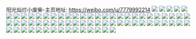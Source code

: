 阳光灿烂小废柴-主页地址: https://weibo.com/u/7779992214 
![](https://wx4.sinaimg.cn/mw2000/008uw3noly1h9hiwv8r8dj31nl2bf4qq.jpg) 
![](https://wx4.sinaimg.cn/mw2000/008uw3noly1h9hiww5psxj31nl2bfb2a.jpg) 
![](https://wx4.sinaimg.cn/mw2000/008uw3noly1h9hiwx2czoj31p72doe82.jpg) 
![](https://wx4.sinaimg.cn/mw2000/008uw3noly1h9hix7nytuj31sc2dskjm.jpg) 
![](https://wx4.sinaimg.cn/mw2000/008uw3noly1h9hix8rv0xj32c03407wi.jpg) 
![](https://wx4.sinaimg.cn/mw2000/008uw3noly1h9hixauthlj32c0340u0y.jpg) 
![](https://wx4.sinaimg.cn/mw2000/008uw3noly1h9hiwztas8j32c03404qs.jpg) 
![](https://wx4.sinaimg.cn/mw2000/008uw3noly1h9hix1085bj31uc2kw4qr.jpg) 
![](https://wx4.sinaimg.cn/mw2000/008uw3noly1h9hix2tq8tj32c035yhdw.jpg) 
![](https://wx4.sinaimg.cn/mw2000/008uw3noly1h9hix436a1j32c0340qv7.jpg) 
![](https://wx4.sinaimg.cn/mw2000/008uw3noly1h9hiwu5iwsj32c0352npf.jpg) 
![](https://wx4.sinaimg.cn/mw2000/008uw3noly1h9hix5cg4xj32c0340e83.jpg) 
![](https://wx4.sinaimg.cn/mw2000/008uw3noly1h9hixc0fboj31y82qab29.jpg) 
![](https://wx4.sinaimg.cn/mw2000/008uw3noly1h9hixbdyt5j32c0340jyx.jpg) 
![](https://wx4.sinaimg.cn/mw2000/008uw3noly1h9hixczdsmj32c035akjm.jpg) 
![](https://wx4.sinaimg.cn/mw2000/008uw3noly1h9hixddi04j314019qk7t.jpg) 
![](https://wx4.sinaimg.cn/mw2000/008uw3noly1h9hixf3y0hj32c03401l0.jpg) 
![](https://wx4.sinaimg.cn/mw2000/008uw3noly1h9hixdorpdj314019qqdc.jpg) 
![](https://wx4.sinaimg.cn/mw2000/008uw3noly1h8xxlzv10sj31sc2dsb2b.jpg) 
![](https://wx4.sinaimg.cn/mw2000/008uw3noly1h8xxmpr9t7j31sc2dsnpe.jpg) 
![](https://wx4.sinaimg.cn/mw2000/008uw3noly1h8xxm1xihsj32c03404qr.jpg) 
![](https://wx4.sinaimg.cn/mw2000/008uw3noly1h8xxm3w72bj32c0340e83.jpg) 
![](https://wx4.sinaimg.cn/mw2000/008uw3noly1h8xxm6f9kfj32c03404qr.jpg) 
![](https://wx4.sinaimg.cn/mw2000/008uw3noly1h8xxm8w8j0j31sc2ds4qp.jpg) 
![](https://wx4.sinaimg.cn/mw2000/008uw3noly1h8xxmao846j32c0340b2a.jpg) 
![](https://wx4.sinaimg.cn/mw2000/008uw3noly1h8xxm9i4x5j31401e011y.jpg) 
![](https://wx4.sinaimg.cn/mw2000/008uw3noly1h8xxlx6lv1j31401e0n5q.jpg) 
![](https://wx4.sinaimg.cn/mw2000/008uw3noly1h8xxmc99nyj32c0340u0y.jpg) 
![](https://wx4.sinaimg.cn/mw2000/008uw3noly1h8xxmdgk2tj31sc2ds4qp.jpg) 
![](https://wx4.sinaimg.cn/mw2000/008uw3noly1h8xxmnk5x1j32c02c0x6q.jpg) 
![](https://wx4.sinaimg.cn/mw2000/008uw3noly1h8xxmhqy6rj32c035e7wk.jpg) 
![](https://wx4.sinaimg.cn/mw2000/008uw3noly1h8xxmkg6y3j328k34shdv.jpg) 
![](https://wx4.sinaimg.cn/mw2000/008uw3noly1h8xxmm4ah4j32c035eu0z.jpg) 
![](https://wx4.sinaimg.cn/mw2000/008uw3noly1h6q5dfzuu6j31qz340k4o.jpg) 
![](https://wx4.sinaimg.cn/mw2000/008uw3noly1h6q5bn5my5j31qz3404qr.jpg) 
![](https://wx4.sinaimg.cn/mw2000/008uw3noly1h6q5dbp63gj31r0340tjm.jpg) 
![](https://wx4.sinaimg.cn/mw2000/008uw3noly1h6q5enhv0kj30mi0u0jtp.jpg) 
![](https://wx4.sinaimg.cn/mw2000/008uw3noly1h6q5bvkvy5j30u0140gpe.jpg) 
![](https://wx4.sinaimg.cn/mw2000/008uw3noly1h6q5fdiiwgj30mi0u00v7.jpg) 
![](https://wx4.sinaimg.cn/mw2000/008uw3noly1h6q5bwt7b4j315o1jkjuv.jpg) 
![](https://wx4.sinaimg.cn/mw2000/008uw3noly1h6q5fvrud7j324836c7wj.jpg) 
![](https://wx4.sinaimg.cn/mw2000/008uw3noly1h6q5ccrzfdj324836c4ds.jpg) 
![](https://wx4.sinaimg.cn/mw2000/008uw3noly1h6q5c0ri90j324836ckjn.jpg) 
![](https://wx4.sinaimg.cn/mw2000/008uw3noly1h6q5c6ftabj324836c47x.jpg) 
![](https://wx4.sinaimg.cn/mw2000/008uw3noly1h6q5d1axngj324836cqv7.jpg) 
![](https://wx4.sinaimg.cn/mw2000/008uw3noly1h6q5h1m51ej30ty14awmr.jpg) 
![](https://wx4.sinaimg.cn/mw2000/008uw3noly1h6q5d5sh97j32c034eb2b.jpg) 
![](https://wx4.sinaimg.cn/mw2000/008uw3noly1h6q5d7x001j31401e04ax.jpg) 
![](https://wx4.sinaimg.cn/mw2000/008uw3noly1h6q5bv5y6vj31sc2dswli.jpg) 
![](https://wx4.sinaimg.cn/mw2000/008uw3noly1h6q5d8eqgqj31401e0dvk.jpg) 
![](https://wx4.sinaimg.cn/mw2000/008uw3noly1h6q5e016wmj30mi0u07af.jpg) 
![](https://wx4.sinaimg.cn/mw2000/008uw3noly1h650aiuqtvj324736bn3x.jpg) 
![](https://wx4.sinaimg.cn/mw2000/008uw3noly1h650ak837ej324736bdlu.jpg) 
![](https://wx4.sinaimg.cn/mw2000/008uw3noly1h650a95fipj322m340b2a.jpg) 
![](https://wx4.sinaimg.cn/mw2000/008uw3noly1h650ael2w7j322n33zaia.jpg) 
![](https://wx4.sinaimg.cn/mw2000/008uw3noly1h6509td1xcj30xc464gp1.jpg) 
![](https://wx4.sinaimg.cn/mw2000/008uw3noly1h650a1f4h0j30xc463djq.jpg) 
![](https://wx4.sinaimg.cn/mw2000/008uw3noly1h6509yt7arj30xc465gpp.jpg) 
![](https://wx4.sinaimg.cn/mw2000/008uw3noly1h6509w5sa7j30xc464npd.jpg) 
![](https://wx4.sinaimg.cn/mw2000/008uw3noly1h650a2x2plj315o1p4422.jpg) 
![](https://wx4.sinaimg.cn/mw2000/008uw3noly1h650a53iujj30xc3zdwlt.jpg) 
![](https://wx4.sinaimg.cn/mw2000/008uw3noly1h60qjt63zcj32c0340hdt.jpg) 
![](https://wx4.sinaimg.cn/mw2000/008uw3noly1h60qjxee3yj320k2or1kz.jpg) 
![](https://wx4.sinaimg.cn/mw2000/008uw3noly1h60qkcvmt6j32c03401l0.jpg) 
![](https://wx4.sinaimg.cn/mw2000/008uw3noly1h60qjzwky3j32c0340b2b.jpg) 
![](https://wx4.sinaimg.cn/mw2000/008uw3noly1h60qk7ftbpj32c034049l.jpg) 
![](https://wx4.sinaimg.cn/mw2000/008uw3noly1h60qkha7o4j32c0340u0z.jpg) 
![](https://wx4.sinaimg.cn/mw2000/008uw3noly1h5i60ne80jj32c0340kjn.jpg) 
![](https://wx4.sinaimg.cn/mw2000/008uw3noly1h5i60q8n9mj32c03401kz.jpg) 
![](https://wx4.sinaimg.cn/mw2000/008uw3noly1h5i60uiwj1j32c03404qs.jpg) 
